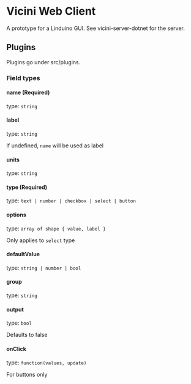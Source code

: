 # Vicini Web Client

A prototype for a Linduino GUI. See vicini-server-dotnet for the server.

## Plugins

Plugins go under src/plugins.

### Field types

#### name (Required)

type: `string`

#### label

type: `string`

If undefined, `name` will be used as label

#### units

type: `string`

#### type (Required)

type: `text | number | checkbox | select | button`

#### options

type: `array of shape { value, label }`

Only applies to `select` type

#### defaultValue

type: `string | number | bool`

#### group

type: `string`

#### output

type: `bool`

Defaults to false

#### onClick

type: `function(values, update)`

For buttons only